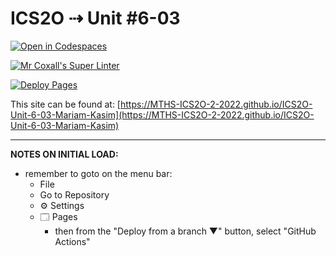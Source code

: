 # ICS2O ⇢ Unit #6-03

[![Open in Codespaces](https://classroom.github.com/assets/launch-codespace-7f7980b617ed060a017424585567c406b6ee15c891e84e1186181d67ecf80aa0.svg)](https://classroom.github.com/open-in-codespaces?assignment_repo_id=11255462)

[![Mr Coxall's Super Linter](https://github.com/MTHS-ICS2O-2-2022/ICS2O-Unit-6-03-Mariam-Kasim/workflows/Mr%20Coxall's%20Super%20Linter/badge.svg)](https://github.com/MTHS-ICS2O-2-2022/ICS2O-Unit-6-03-Mariam-Kasim/actions)

[![Deploy Pages](https://github.com/MTHS-ICS2O-2-2022/ICS2O-Unit-6-03-Mariam-Kasim/workflows/Deploy%20Pages/badge.svg)](https://github.com/MTHS-ICS2O-2-2022/ICS2O-Unit-6-03-Mariam-Kasim/actions)

This site can be found at: [https://MTHS-ICS2O-2-2022.github.io/ICS2O-Unit-6-03-Mariam-Kasim](https://MTHS-ICS2O-2-2022.github.io/ICS2O-Unit-6-03-Mariam-Kasim)

---

**NOTES ON INITIAL LOAD:**
- remember to goto on the menu bar:
  - File
  - Go to Repository
  - ⚙ Settings
  - 🗔 Pages
    - then from the "Deploy from a branch ▼" button, select "GitHub Actions"
